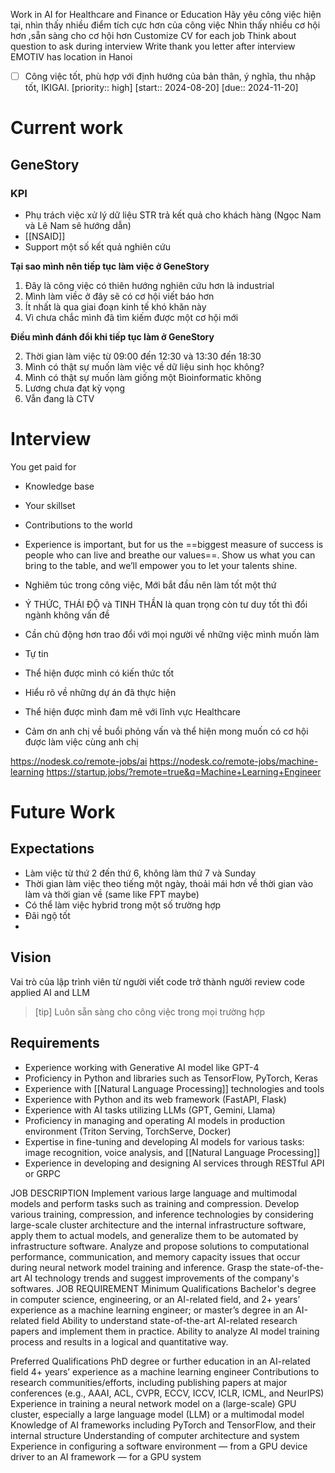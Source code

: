 Work in AI for Healthcare and Finance or Education
Hãy yêu công việc hiện tại, nhìn thấy nhiều điểm tích cực hơn của công việc
Nhìn thấy nhiều cơ hội hơn ,sẵn sàng cho cơ hội hơn
Customize CV for each job
Think about question to ask during interview
Write thank you letter after interview
EMOTIV has location in Hanoi


- [ ] Công việc tốt, phù hợp với định hướng của bản thân, ý nghĩa, thu nhập tốt, IKIGAI. [priority:: high] [start:: 2024-08-20] [due:: 2024-11-20] 

# Current work
## GeneStory

### KPI

- Phụ trách việc xử lý dữ liệu STR trả kết quả cho khách hàng (Ngọc Nam và Lê Nam sẽ hướng dẫn)
- [[NSAID]]
- Support một số kết quả nghiên cứu

**Tại sao mình nên tiếp tục làm việc ở GeneStory**

1. Đây là công việc có thiên hướng nghiên cứu hơn là industrial
2. Mình làm viềc ở đây sẽ có cơ hội viết báo hơn
3. Ít nhất là qua giai đoạn kinh tế khó khăn này
4. Vì chưa chắc mình đã tìm kiếm được một cơ hội mới

**Điều mình đánh đổi khi tiếp tục làm ở GeneStory**

2. Thời gian làm việc từ 09:00 đến 12:30 và 13:30 đến 18:30
3. Mình có thật sự muốn làm việc về dữ liệu sinh học không?
4. Mình có thật sự muốn làm giống một Bioinformatic không
5. Lương chưa đạt kỳ vọng
6. Vẫn đang là CTV

# Interview

You get paid for

- Knowledge base
- Your skillset
- Contributions to the world
- Experience is important, but for us the ==biggest measure of success is people who can live and breathe our values==. Show us what you can bring to the table, and we’ll empower you to let your talents shine.

- Nghiêm túc trong công việc, Mới bắt đầu nên làm tốt một thứ
- Ý THỨC, THÁI ĐỘ và TINH THẦN là quan trọng còn tư duy tốt thì đổi ngành không vấn đề
- Cần chủ động hơn trao đổi với mọi người về những việc mình muốn làm
- Tự tin
- Thể hiện được mình có kiến thức tốt
- Hiểu rõ về những dự án đã thực hiện
- Thể hiện được mình đam mê với lĩnh vực Healthcare
- Cảm ơn anh chị về buổi phỏng vấn và thể hiện mong muốn có cơ hội được làm việc cùng anh chị

https://nodesk.co/remote-jobs/ai
https://nodesk.co/remote-jobs/machine-learning
https://startup.jobs/?remote=true&q=Machine+Learning+Engineer

# Future Work

## Expectations

- Làm việc từ thứ 2 đến thứ 6, không làm thứ 7 và Sunday
- Thời gian làm việc theo tiếng một ngày, thoải mái hơn về thời gian vào làm và thời gian về (same like FPT maybe)
- Có thể làm việc hybrid trong một số trường hợp
- Đãi ngộ tốt
- 

## Vision

Vai trò của lập trình viên từ người viết code trở thành người review code
applied AI and LLM

> [tip] Luôn sẵn sàng cho công việc trong mọi trường hợp

## Requirements

- Experience working with Generative AI model like GPT-4
- Proficiency in Python and libraries such as TensorFlow, PyTorch, Keras
- Experience with [[Natural Language Processing]] technologies and tools
- Experience with Python and its web framework (FastAPI, Flask)
- Experience with AI tasks utilizing LLMs (GPT, Gemini, Llama)
- Proficiency in managing and operating AI models in production environment (Triton Serving, TorchServe, Docker)
- Expertise in fine-tuning and developing AI models for various tasks: image recognition, voice analysis, and [[Natural Language Processing]]
- Experience in developing and designing AI services through RESTful API or GRPC

JOB DESCRIPTION
Implement various large language and multimodal models and perform tasks such as training and compression.
Develop various training, compression, and inference technologies by considering large-scale cluster architecture and the internal infrastructure software, apply them to actual models, and generalize them to be automated by infrastructure software.
Analyze and propose solutions to computational performance, communication, and memory capacity issues that occur during neural network model training and inference.
Grasp the state-of-the-art AI technology trends and suggest improvements of the company's softwares.
JOB REQUIREMENT
Minimum Qualifications
Bachelor's degree in computer science, engineering, or an AI-related field, and 2+ years’ experience as a machine learning engineer; or master’s degree in an AI-related field
Ability to understand state-of-the-art AI-related research papers and implement them in practice.
Ability to analyze AI model training process and results in a logical and quantitative way.

Preferred Qualifications
PhD degree or further education in an AI-related field 
4+ years’ experience as a machine learning engineer 
Contributions to research communities/efforts, including publishing papers at major conferences (e.g., AAAI, ACL, CVPR, ECCV, ICCV, ICLR, ICML, and NeurIPS)
Experience in training a neural network model on a (large-scale) GPU cluster, especially a large language model (LLM) or a multimodal model
Knowledge of AI frameworks including PyTorch and TensorFlow, and their internal structure
Understanding of computer architecture and system
Experience in configuring a software environment — from a GPU device driver to an AI framework — for a GPU system